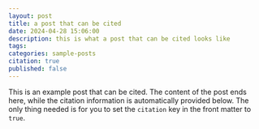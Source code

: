 ```yaml
---
layout: post
title: a post that can be cited
date: 2024-04-28 15:06:00
description: this is what a post that can be cited looks like
tags: 
categories: sample-posts
citation: true
published: false
---
```


This is an example post that can be cited. The content of the post ends here, while the citation information is automatically provided below. The only thing needed is for you to set the `citation` key in the front matter to `true`.
